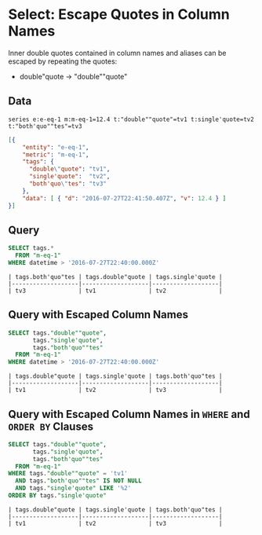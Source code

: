 # Select: Escape Quotes in Column Names

Inner double quotes contained in column names and aliases can be escaped by repeating the quotes:

* double"quote -> "double""quote"

## Data

```ls
series e:e-eq-1 m:m-eq-1=12.4 t:"double""quote"=tv1 t:single'quote=tv2 t:"both'quo""tes"=tv3
```

```json
[{
    "entity": "e-eq-1",
    "metric": "m-eq-1",
    "tags": {
      "double\"quote": "tv1",
      "single'quote":  "tv2",
      "both'quo\"tes": "tv3"
    },
    "data": [ { "d": "2016-07-27T22:41:50.407Z", "v": 12.4 } ]
}]
```

## Query

```sql
SELECT tags.*
  FROM "m-eq-1"
WHERE datetime > '2016-07-27T22:40:00.000Z'
```

```ls
| tags.both'quo"tes | tags.double"quote | tags.single'quote |
|-------------------|-------------------|-------------------|
| tv3               | tv1               | tv2               |
```

## Query with Escaped Column Names

```sql
SELECT tags."double""quote",
       tags."single'quote",
       tags."both'quo""tes"
  FROM "m-eq-1"
WHERE datetime > '2016-07-27T22:40:00.000Z'
```

```ls
| tags.double"quote | tags.single'quote | tags.both'quo"tes |
|-------------------|-------------------|-------------------|
| tv1               | tv2               | tv3               |
```

## Query with Escaped Column Names in `WHERE` and `ORDER BY` Clauses

```sql
SELECT tags."double""quote",
       tags."single'quote",
       tags."both'quo""tes"
  FROM "m-eq-1"
WHERE tags."double""quote" = 'tv1'
  AND tags."both'quo""tes" IS NOT NULL
  AND tags."single'quote" LIKE '%2'
ORDER BY tags."single'quote"
```

```ls
| tags.double"quote | tags.single'quote | tags.both'quo"tes |
|-------------------|-------------------|-------------------|
| tv1               | tv2               | tv3               |
```
